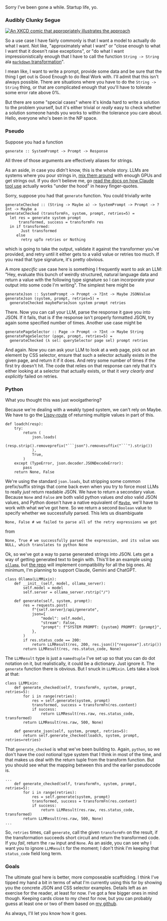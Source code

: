 Sorry I've been gone a while. Startup life, yo.

### Audibly Clunky Segue

[![An XKCD comic that appropriately illustrates the approach](https://imgs.xkcd.com/comics/software_development.png)](https://xkcd.com/2021/)

So a use case I have fairly commonly is that I want a model to actually do what I want. Not like, "approximately what I want" or "close enough to what I want that it doesn't raise exceptions", or "do what I want impressionistically enough that I have to call the function `String -> String` ala [`markdown` transformation](https://stackoverflow.blog/2008/06/25/three-markdown-gotcha/)".

I mean like, I want to write a prompt, provide some data and be sure that the thing I get out is Good Enough to do Real Work with. I'll admit that this isn't always possible. There are situations where you have to do the `String -> String` thing, or that are complicated enough that you'll have to tolerate some error rate above 0%.

But there are some "special cases" where it's kinda hard to write a solution to the problem yourself, but it's either trivial or _really_ easy to check whether a solution someone hands you works to within the tolerance you care about. Hello, everyone who's been in the NP space.

### Pseudo

Suppose you had a function

```
generate :: SystemPrompt -> Prompt -> Response
```

All three of those arguments are effectively aliases for strings. 

As an aside, in case you didn't know, this is the whole story. LLMs are systems where you pour strings in, [mix them around](https://xkcd.com/1838/) with enough GPUs and get strings out. If you don't believe me, go [read the docs on how Claude tool use](https://docs.anthropic.com/en/docs/build-with-claude/tool-use#tool-use-system-prompt) actually works "under the hood" in heavy finger-quotes.

Sorry, suppose you had that `generate` function. You could trivially write

```
generateChecked :: (String -> Maybe a) -> SystemPrompt -> Prompt -> ?Int -> Maybe a
generateChecked (transformFn, system, prompt, retries=5) = 
  let res = generate system prompt
      transformed, success = transformFn res
  in if transformed:
       Just transformed
	 else
	   retry upTo retries or Nothing
```

which is going to take the output, validate it against the transformer you've provided, and retry until it either gets to a valid value or retries too much. If you read that type signature, it's pretty obvious.


A more _specific_ use case here is something I frequently want to ask an LLM: "Hey, evaluate this bunch of weirdly structured, natural language data and return a value with the following type signature so I can incorporate your output into some code I'm writing". The simplest here might be

```
generateJson :: SystemPrompt -> Prompt -> ?Int -> Maybe JSONValue
generateJson (system, prompt, retries=5) = 
  generateChecked maybeParseJson system prompt retries
```

There. Now you can call your LLM, parse the response it gave you into JSON. If it fails, that is if the response isn't properly formatted JSON, try again some specified number of times. Another use case might be

```
generatePageSelector :: Page -> Prompt -> ?Int -> Maybe String
generatePageSelector (page, prompt, retries=5) =
  generateChecked (λ sel: querySelector page sel) prompt retries
```
And again. Now you can ask your LLM to look at a web page, pick out an element by CSS selector, ensure that such a selector actually exists in the given page, and return it if it does. And retry some number of times if the first try doesn't hit. The code that relies on that response can rely that it's either looking at a selector that actually exists, or that it _very clearly and explicitly_ failed on retries.

### Python

What you thought this was just woolgathering?

Because we're dealing with a weakly typed system, we can't rely on Maybe. We have to go the [Lispy-route](https://lispcookbook.github.io/cl-cookbook/functions.html) of returning multiple values in part of this.

```
def loadch(resp):
    try:
        return (
            json.loads(
                (resp.strip().removeprefix("```json").removesuffix("```").strip())
            ),
            True,
        )
    except (TypeError, json.decoder.JSONDecodeError):
        pass
    return None, False
```

We're using the standard `json.loads`, but stripping some common prefix/suffix strings that come back even when you try to force most LLMs to really _just_ return readable JSON. We have to return a secondary value. Because `None` and `False` are both valid python values _and also_ valid JSON values, and Python doesn't have a native equivalent of [`Maybe`](https://wiki.haskell.org/Maybe), we'll have to work with what we've got here. So we return a second `Boolean` value to specify whether we successfully parsed. This lets us disambiguate 

```
None, False # we failed to parse all of the retry expressions we got
```

from 

```
None, True # we successfully parsed the expression, and its value was NULL, which translates to python None
```

Ok, so we've got a way to parse generated strings into JSON. Lets get a way of getting generated text to begin with. This'll be an example using [`ollama`](https://ollama.com/), but [the repo](https://github.com/inaimathi/trivialai) will implement compatibility for all the big ones. At minimum, I'm planning to support Claude, Gemini and ChatGPT.

```
class Ollama(LLMMixin):
    def __init__(self, model, ollama_server):
        self.model = model
        self.server = ollama_server.rstrip("/")

    def generate(self, system, prompt):
        res = requests.post(
            f"{self.server}/api/generate",
            json={
                "model": self.model,
                "stream": False,
                "prompt": f"SYSTEM PROMPT: {system} PROMPT: {prompt}",
            },
        )
        if res.status_code == 200:
            return LLMResult(res, 200, res.json()["response"].strip())
        return LLMResult(res, res.status_code, None)
```

The `LLMResult` type is just a `namedtuple` I've set up so that you can do dot notation on it, but realistically, it could be a dictionary. Just ignore it. The `generate` function there is obvious. But I snuck in `LLMMixin`. Lets take a look at that:

```
class LLMMixin:
    def generate_checked(self, transformFn, system, prompt, retries=5):
        for i in range(retries):
            res = self.generate(system, prompt)
            transformed, success = transformFn(res.content)
            if success:
                return LLMResult(res.raw, res.status_code, transformed)
        return LLMResult(res.raw, 500, None)

    def generate_json(self, system, prompt, retries=5):
        return self.generate_checked(loadch, system, prompt, retries=retries)
```

That `generate_checked` is what we've been building to. Again, `python`, so we don't have the cool notional type system that I think in most of the time, and that makes us deal with the return tuple from the transform function. But you should see what the mapping between this and the earlier pseudocode is.


```
...
    def generate_checked(self, transformFn, system, prompt, retries=5):
        for i in range(retries):
            res = self.generate(system, prompt)
            transformed, success = transformFn(res.content)
            if success:
                return LLMResult(res.raw, res.status_code, transformed)
        return LLMResult(res.raw, 500, None)
...
```
So, `retries` times, call `generate`, call the given `transformFn` on the result, if the transformation succeeds short circuit and return the transformed code. If you _fail_, return the `raw` input and `None`. As an aside, you can see why I want you to ignore `LLMResult` for the moment; I don't think I'm keeping that `status_code` field long term.

### Goals

The ultimate goal here is better, more composeable scaffolding. I think I've tipped my hand a bit in terms of what I'm currently using this for by showing you the concrete JSON and CSS selector examples. Details left as an exercise for the reader, at least for now. I've got a few bigger ones in mind though. Keeping cards close to my chest for now, but you can probably guess at least one or two of them based on [my github](https://github.com/inaimathi/).

As always, I'll let you know how it goes.
